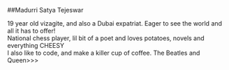 ##Madurri Satya Tejeswar  

19 year old vizagite, and also a Dubai expatriat. Eager to see the world and all it has to offer!  
National chess player, lil bit of a poet and loves potatoes, novels and everything CHEESY  
I also like to code, and make a killer cup of coffee. 
The Beatles and Queen>>>  